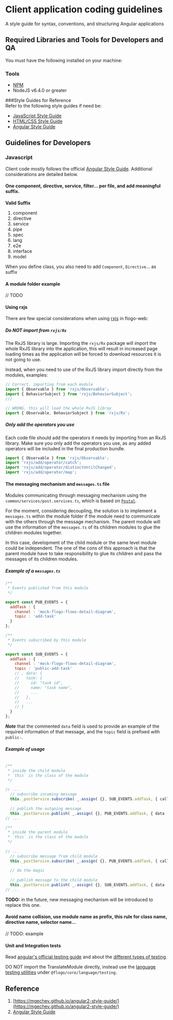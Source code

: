 # Client application coding  guidelines
A style guide for syntax, conventions, and structuring Angular applications 
  
## Required Libraries and Tools for Developers and QA   
You must have the following installed on your machine:

### Tools
- [NPM](https://www.npmjs.com/)
- NodeJS v6.4.0 or greater
   
###Style Guides for Reference   
Refer to the following style guides if need be:

- [JavaScript Style Guide](https://google-styleguide.googlecode.com/svn/trunk/javascriptguide.xml)
- [HTML/CSS Style Guide](https://google-styleguide.googlecode.com/svn/trunk/htmlcssguide.xml)
- [Angular Style Guide](https://angular.io/guide/styleguide)
	

## Guidelines for Developers   

### Javascript

Client code mostly follows the official [Angular Style Guide](https://angular.io/guide/styleguide). Additional
considerations are detailed below.

#### One component, directive, service, filter... per file, and add meaningful suffix.
**Valid Suffix**

1. component
2. directive
3. service
4. pipe
5. spec
6. lang
7. e2e
8. interface
9. model

When you define class, you also need to add `Component`, `Directive`... as suffix

#### A module folder example

// TODO

#### Using rxjs

There are few special considerations when using [rxjs](https://github.com/ReactiveX/rxjs) in flogo-web:

##### Do NOT import from `rxjs/Rx`

The RxJS library is large. Importing the `rxjs/Rx` package will import the whole RxJS library into the application,
this will result in increased page loading times as the application will be forced to download resources it is not going to use.

Instead, when you need to use of the RxJS library import directly from the modules, examples:

```javascript
// Correct, importing from each module 
import { Observable } from 'rxjs/Observable';
import { BehaviorSubject } from 'rxjs/BehaviorSubject';
///

// WRONG, this will load the whole RxJS libray
import { Observable, BehaviorSubject } from 'rxjs/Rx';

```

##### Only add the operators you use

Each code file should add the operators it needs by importing from an RxJS library. Make sure you only add the operators you use,
as any added operators will be included in the final production bundle.

```js
import { Observable } from 'rxjs/Observable';
import 'rxjs/add/operator/catch';
import 'rxjs/add/operator/distinctUntilChanged';
import 'rxjs/add/operator/map';
```


#### The messaging mechanism and `messages.ts` file

Modules communicating through messaging mechanism using the `common/services/post.services.ts`, which is based on [`Postal`](https://www.npmjs.com/package/postal).

For the moment, considering decoupling, the solution is to implement a `messages.ts` within the module folder if the module need to communicate with the others through the message mechanism. The parent module will use the information of the `messages.ts` of its children modules to glue the children modules together.

In this case, development of the child module or the same level module could be independent. The one of the cons of this approach is that the parent module have to take responsibility to glue its children and pass the messages of its children modules.

##### Example of a `messages.ts`

```javascript
/**
 * Events published from this module
 */

export const PUB_EVENTS = {
  addTask : {
    channel : 'mock-flogo-flows-detail-diagram',
    topic : 'add-task'
  }
};

/**
 * Events subscribed by this module
 */

export const SUB_EVENTS = {
  addTask : {
    channel : 'mock-flogo-flows-detail-diagram',
    topic : 'public-add-task'
    // , data: {
    //   task: {
    //     id: "task id",
    //     name: "task name",
    //     ...
    //   },
    //   ...
    // }
  }
};

```

___Note___ that the commented `data` field is used to provide an example of the required information of that message, and the `topic` field is prefixed with `public-`.


##### Example of usage

```typescript

/**
 * inside the child module
 * `this` is the class of the module
 */

// ...
  // subscribe incoming message
  this._postService.subscribe( _.assign( {}, SUB_EVENTS.addTask, { callback : this._addTaskDone.bind( this ) } ) )
  
  // publish the outgoing message
  this._postService.publish( _.assign( {}, PUB_EVENTS.addTask, { data : data } ) );
// ...

/**
 * inside the parent module
 * `this` is the class of the module
 */
 
// ...
  // subscribe message from child module
  this._postService.subscribe( _.assign( {}, PUB_EVENTS.addTask, { callback : this._addTaskFromChild.bind( this ) } ) )
  
  // do the magic
  
  // publish message to the child module
  this._postService.publish( _.assign( {}, SUB_EVENTS.addTask, { data : data } ) );
// ...


```



__TODO:__ in the future, new messaging mechanism will be introduced to replace this one.


#### Avoid name collision, use module name as prefix, this rule for class name, directive name, selector name...

// TODO: example

#### Unit and Integration tests

Read [angular's official testing guide](https://angular.io/guide/testing) and about the [different types of testing](https://vsavkin.com/three-ways-to-test-angular-2-components-dcea8e90bd8d).

DO NOT import the TranslateModule directly, instead use the [language testing utilities](/src/client/app/core/language/testing) under `@flogo/core/language/testing`.

## Reference

1. [https://mgechev.github.io/angular2-style-guide/](https://mgechev.github.io/angular2-style-guide/)
2. [Angular Style Guide](https://angular.io/guide/styleguide)
